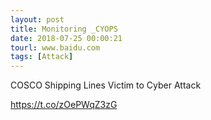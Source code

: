 ```yaml
---
layout: post
title: Monitoring _CYOPS
date: 2018-07-25 00:00:21
tourl: www.baidu.com
tags: [Attack]
---
```

COSCO Shipping Lines Victim to Cyber Attack

https://t.co/zOePWqZ3zG
